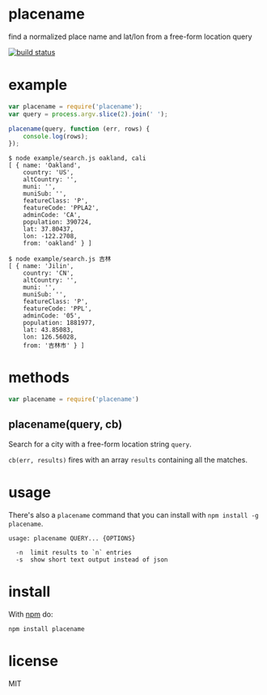 # placename

find a normalized place name and lat/lon from a free-form location query

[![build status](https://secure.travis-ci.org/substack/placename.png)](http://travis-ci.org/substack/placename)

# example

``` js
var placename = require('placename');
var query = process.argv.slice(2).join(' ');

placename(query, function (err, rows) {
    console.log(rows);
});
```

```
$ node example/search.js oakland, cali
[ { name: 'Oakland',
    country: 'US',
    altCountry: '',
    muni: '',
    muniSub: '',
    featureClass: 'P',
    featureCode: 'PPLA2',
    adminCode: 'CA',
    population: 390724,
    lat: 37.80437,
    lon: -122.2708,
    from: 'oakland' } ]
```

```
$ node example/search.js 吉林
[ { name: 'Jilin',
    country: 'CN',
    altCountry: '',
    muni: '',
    muniSub: '',
    featureClass: 'P',
    featureCode: 'PPL',
    adminCode: '05',
    population: 1881977,
    lat: 43.85083,
    lon: 126.56028,
    from: '吉林市' } ]
```

# methods

``` js
var placename = require('placename')
```

## placename(query, cb)

Search for a city with a free-form location string `query`.

`cb(err, results)` fires with an array `results` containing all the matches.

# usage

There's also a `placename` command that you can install with `npm install -g
placename`.

```
usage: placename QUERY... {OPTIONS}

  -n  limit results to `n` entries
  -s  show short text output instead of json

```

# install

With [npm](https://npmjs.org) do:

```
npm install placename
```

# license

MIT
